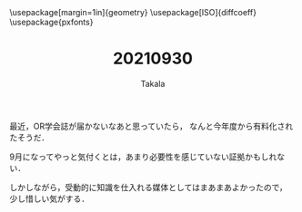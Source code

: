 ﻿---
title: 20210930
yesterday: 20210929
tomorrow: 20211001
days: 643
author: Takala
header-includes:
  - \usepackage[margin=1in]{geometry}
  - \usepackage[ISO]{diffcoeff}
  - \usepackage{pxfonts}
---



最近，OR学会誌が届かないなあと思っていたら，
なんと今年度から有料化されたそうだ．



9月になってやっと気付くとは，あまり必要性を感じていない証拠かもしれない．



しかしながら，受動的に知識を仕入れる媒体としてはまあまあよかったので，
少し惜しい気がする．

